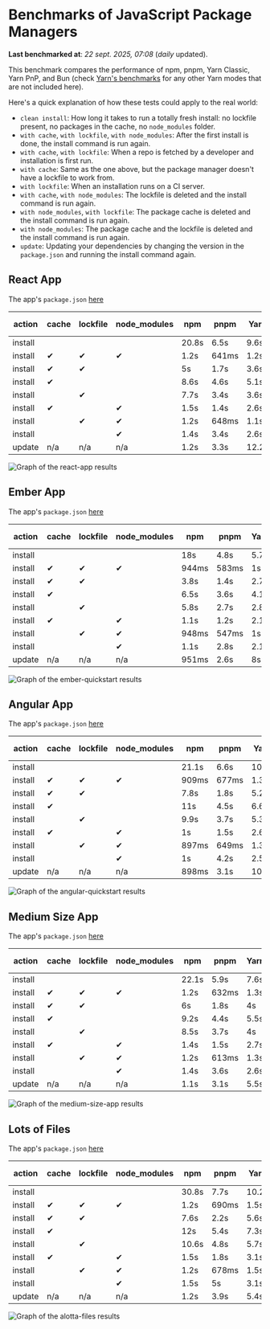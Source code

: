 # Benchmarks of JavaScript Package Managers

**Last benchmarked at**: _22 sept. 2025, 07:08_ (_daily_ updated).

This benchmark compares the performance of npm, pnpm, Yarn Classic, Yarn PnP, and Bun (check [Yarn's benchmarks](https://yarnpkg.com/benchmarks) for any other Yarn modes that are not included here).

Here's a quick explanation of how these tests could apply to the real world:

- `clean install`: How long it takes to run a totally fresh install: no lockfile present, no packages in the cache, no `node_modules` folder.
- `with cache`, `with lockfile`, `with node_modules`: After the first install is done, the install command is run again.
- `with cache`, `with lockfile`: When a repo is fetched by a developer and installation is first run.
- `with cache`: Same as the one above, but the package manager doesn't have a lockfile to work from.
- `with lockfile`: When an installation runs on a CI server.
- `with cache`, `with node_modules`: The lockfile is deleted and the install command is run again.
- `with node_modules`, `with lockfile`: The package cache is deleted and the install command is run again.
- `with node_modules`: The package cache and the lockfile is deleted and the install command is run again.
- `update`: Updating your dependencies by changing the version in the `package.json` and running the install command again.

## React App

The app's `package.json` [here](./fixtures/react-app/package.json)

| action  | cache | lockfile | node_modules| npm | pnpm | Yarn | Yarn PnP | Bun |
| ---     | ---   | ---      | ---         | --- | ---  | ---  | ---      | --- |
| install |       |          |             | 20.8s | 6.5s | 9.6s | 2.7s | 1.4s |
| install | ✔     | ✔        | ✔           | 1.2s | 641ms | 1.2s | n/a | 34ms |
| install | ✔     | ✔        |             | 5s | 1.7s | 3.6s | 985ms | 432ms |
| install | ✔     |          |             | 8.6s | 4.6s | 5.1s | 2.4s | 416ms |
| install |       | ✔        |             | 7.7s | 3.4s | 3.6s | 995ms | 413ms |
| install | ✔     |          | ✔           | 1.5s | 1.4s | 2.6s | n/a | 33ms |
| install |       | ✔        | ✔           | 1.2s | 648ms | 1.1s | n/a | 30ms |
| install |       |          | ✔           | 1.4s | 3.4s | 2.6s | n/a | 30ms |
| update  | n/a | n/a | n/a | 1.2s | 3.3s | 12.2s | 3.1s | 34ms |

<img alt="Graph of the react-app results" src="results/img/react-app.svg" />

## Ember App

The app's `package.json` [here](./fixtures/ember-quickstart/package.json)

| action  | cache | lockfile | node_modules| npm | pnpm | Yarn | Yarn PnP | Bun |
| ---     | ---   | ---      | ---         | --- | ---  | ---  | ---      | --- |
| install |       |          |             | 18s | 4.8s | 5.7s | 2.2s | 978ms |
| install | ✔     | ✔        | ✔           | 944ms | 583ms | 1s | n/a | 26ms |
| install | ✔     | ✔        |             | 3.8s | 1.4s | 2.7s | 867ms | 344ms |
| install | ✔     |          |             | 6.5s | 3.6s | 4.1s | 1.9s | 340ms |
| install |       | ✔        |             | 5.8s | 2.7s | 2.8s | 859ms | 332ms |
| install | ✔     |          | ✔           | 1.1s | 1.2s | 2.1s | n/a | 26ms |
| install |       | ✔        | ✔           | 948ms | 547ms | 1s | n/a | 24ms |
| install |       |          | ✔           | 1.1s | 2.8s | 2.1s | n/a | 23ms |
| update  | n/a | n/a | n/a | 951ms | 2.6s | 8s | 2.9s | 26ms |

<img alt="Graph of the ember-quickstart results" src="results/img/ember-quickstart.svg" />

## Angular App

The app's `package.json` [here](./fixtures/angular-quickstart/package.json)

| action  | cache | lockfile | node_modules| npm | pnpm | Yarn | Yarn PnP | Bun |
| ---     | ---   | ---      | ---         | --- | ---  | ---  | ---      | --- |
| install |       |          |             | 21.1s | 6.6s | 10.6s | 2.8s | 1.6s |
| install | ✔     | ✔        | ✔           | 909ms | 677ms | 1.3s | n/a | 28ms |
| install | ✔     | ✔        |             | 7.8s | 1.8s | 5.2s | 1.2s | 832ms |
| install | ✔     |          |             | 11s | 4.5s | 6.6s | 2.4s | 801ms |
| install |       | ✔        |             | 9.9s | 3.7s | 5.3s | 1.2s | 816ms |
| install | ✔     |          | ✔           | 1s | 1.5s | 2.6s | n/a | 27ms |
| install |       | ✔        | ✔           | 897ms | 649ms | 1.3s | n/a | 25ms |
| install |       |          | ✔           | 1s | 4.2s | 2.5s | n/a | 25ms |
| update  | n/a | n/a | n/a | 898ms | 3.1s | 10.4s | 2.9s | 33ms |

<img alt="Graph of the angular-quickstart results" src="results/img/angular-quickstart.svg" />

## Medium Size App

The app's `package.json` [here](./fixtures/medium-size-app/package.json)

| action  | cache | lockfile | node_modules| npm | pnpm | Yarn | Yarn PnP | Bun |
| ---     | ---   | ---      | ---         | --- | ---  | ---  | ---      | --- |
| install |       |          |             | 22.1s | 5.9s | 7.6s | 2.9s | 1.4s |
| install | ✔     | ✔        | ✔           | 1.2s | 632ms | 1.3s | n/a | 30ms |
| install | ✔     | ✔        |             | 6s | 1.8s | 4s | 1.1s | 469ms |
| install | ✔     |          |             | 9.2s | 4.4s | 5.5s | 2.4s | 466ms |
| install |       | ✔        |             | 8.5s | 3.7s | 4s | 1.1s | 451ms |
| install | ✔     |          | ✔           | 1.4s | 1.5s | 2.7s | n/a | 30ms |
| install |       | ✔        | ✔           | 1.2s | 613ms | 1.3s | n/a | 27ms |
| install |       |          | ✔           | 1.4s | 3.6s | 2.6s | n/a | 27ms |
| update  | n/a | n/a | n/a | 1.1s | 3.1s | 5.5s | 2.3s | 38ms |

<img alt="Graph of the medium-size-app results" src="results/img/medium-size-app.svg" />

## Lots of Files

The app's `package.json` [here](./fixtures/alotta-files/package.json)

| action  | cache | lockfile | node_modules| npm | pnpm | Yarn | Yarn PnP | Bun |
| ---     | ---   | ---      | ---         | --- | ---  | ---  | ---      | --- |
| install |       |          |             | 30.8s | 7.7s | 10.2s | 3.4s | 1.6s |
| install | ✔     | ✔        | ✔           | 1.2s | 690ms | 1.5s | n/a | 39ms |
| install | ✔     | ✔        |             | 7.6s | 2.2s | 5.6s | 1.3s | 699ms |
| install | ✔     |          |             | 12s | 5.4s | 7.3s | 2.9s | 702ms |
| install |       | ✔        |             | 10.6s | 4.8s | 5.7s | 1.3s | 699ms |
| install | ✔     |          | ✔           | 1.5s | 1.8s | 3.1s | n/a | 38ms |
| install |       | ✔        | ✔           | 1.2s | 678ms | 1.5s | n/a | 34ms |
| install |       |          | ✔           | 1.5s | 5s | 3.1s | n/a | 35ms |
| update  | n/a | n/a | n/a | 1.2s | 3.9s | 5.4s | 2.9s | 85ms |

<img alt="Graph of the alotta-files results" src="results/img/alotta-files.svg" />